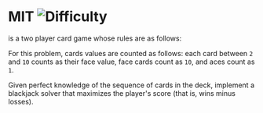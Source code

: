 # MIT ![Difficulty](https://img.shields.io/badge/-HARD-red)
	
 is a two player card game whose rules are as follows:
	






	
For this problem, cards values are counted as follows: each card between `2` and `10` counts as their face value, face cards count as `10`, and aces count as `1`.
	
Given perfect knowledge of the sequence of cards in the deck, implement a blackjack solver that maximizes the player's score (that is, wins minus losses).
	
